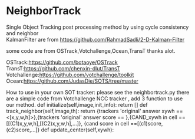 # NeighborTrack
Single Object Tracking post processing method by using cycle consistency and neighbor  
KalmanFilter are from https://github.com/RahmadSadli/2-D-Kalman-Filter

some code are from OSTrack,Votchallenge,Ocean,TransT thanks alot.

OSTrack:https://github.com/botaoye/OSTrack
TransT:https://github.com/chenxin-dlut/TransT
Votchallenge:https://github.com/votchallenge/toolkit
Ocean:https://github.com/JudasDie/SOTS/tree/master

How to use in your own SOT tracker:
please see the neighbortrack.py there are a simple code from Votchallenge NCC tracker , add 3 function to use our method.
    def initialize(self,image,init_info):
      return []
    def track_neighbor(self,image,th):
      return {trackers 'original' answer xywh == <[x,y,w,h]>},{trackers 'original' answer score == <score>},{CAND_xywh in cell == [[(C1)x,y,w,h],[(C2)x,y,w,h],...]}, {cand score in cell ==[(c1)score,(c2)score,...]}
    def update_center(self,xywh):


